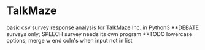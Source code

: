 # TalkMaze
basic csv survey response analysis for TalkMaze Inc. in Python3
**DEBATE surveys only; SPEECH survey needs its own program
**TODO lowercase options; merge w end coln's when input not in list 
